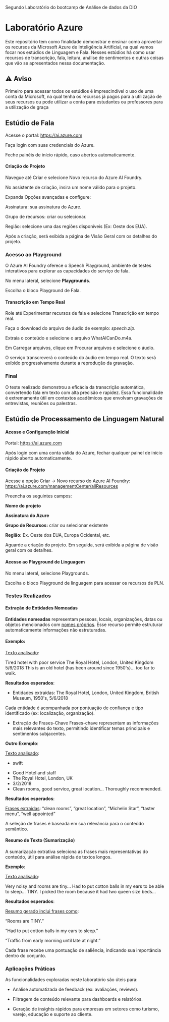 
Segundo Laboratório do bootcamp de Análise de dados da DIO 



# Laboratório Azure

Este repositório tem como finalidade demonstrar e ensinar como aproveitar os recursos da Microsoft Azure de Inteligência Artificial, na qual vamos focar nos estúdios de Linguagem e Fala. Nesses estúdios há como usar recursos de transcrição, fala, leitura, análise de sentimentos e outras coisas que vão se apresentados nessa documentação.

## ⚠ **Aviso**
Primeiro para acessar todos os estúdios é imprescindível o uso de uma conta da Microsoft, na qual tenha os recursos já pagos para a utilização de seus recursos ou pode utilizar a conta para estudantes ou professores para a utilização de graça

## Estúdio de Fala
Acesse o portal: https://ai.azure.com

Faça login com suas credenciais do Azure.

Feche painéis de início rápido, caso abertos automaticamente.

#### Criação do Projeto
Navegue até Criar e selecione Novo recurso do Azure AI Foundry.

No assistente de criação, insira um nome válido para o projeto.

Expanda Opções avançadas e configure:

Assinatura: sua assinatura do Azure.

Grupo de recursos: criar ou selecionar.

Região: selecione uma das regiões disponíveis (Ex: Oeste dos EUA).

Após a criação, será exibida a página de Visão Geral com os detalhes do projeto.


### Acesso ao Playground
O Azure AI Foundry oferece o Speech Playground, ambiente de testes interativos para explorar as capacidades do serviço de fala.

No menu lateral, selecione **Playgrounds**.

Escolha o bloco Playground de Fala.

#### Transcrição em Tempo Real

Role até Experimentar recursos de fala e selecione Transcrição em tempo real.

Faça o download do arquivo de áudio de exemplo: *speech.zip*.

Extraia o conteúdo e selecione o arquivo WhatAICanDo.m4a.

Em Carregar arquivos, clique em Procurar arquivos e selecione o áudio.

O serviço transcreverá o conteúdo do áudio em tempo real. O texto será exibido progressivamente durante a reprodução da gravação.

### Final 
O teste realizado demonstrou a eficácia da transcrição automática, convertendo fala em texto com alta precisão e rapidez. Essa funcionalidade é extremamente útil em contextos acadêmicos que envolvam gravações de entrevistas, reuniões ou palestras.

## Estúdio de Processamento de Linguagem Natural
#### Acesso e Configuração Inicial

Portal: https://ai.azure.com

Após login com uma conta válida do Azure, fechar qualquer painel de início rápido aberto automaticamente.

#### Criação do Projeto
Acesse a opção Criar -> Novo recurso do Azure AI Foundry: https://ai.azure.com/managementCenter/allResources

Preencha os seguintes campos:

**Nome do projeto**

**Assinatura do Azure**

**Grupo de Recursos:** criar ou selecionar existente

**Região:** Ex. Oeste dos EUA, Europa Ocidental, etc.

Aguarde a criação do projeto. Em seguida, será exibida a página de visão geral com os detalhes.

#### Acesso ao Playground de Linguagem
No menu lateral, selecione Playgrounds.

Escolha o bloco Playground de linguagem para acessar os recursos de PLN.

### Testes Realizados
#### Extração de Entidades Nomeadas

**Entidades nomeadas** representam pessoas, locais, organizações, datas ou objetos mencionados com <ins> nomes próprios</ins>. Esse recurso permite estruturar automaticamente informações não estruturadas.  

#### Exemplo:

<ins>Texto analisado</ins>:

Tired hotel with poor service
The Royal Hotel, London, United Kingdom
5/6/2018
This is an old hotel (has been around since 1950's)... too far to walk.

**Resultados esperados**:

- Entidades extraídas: The Royal Hotel, London, United Kingdom, British Museum, 1950's, 5/6/2018

Cada entidade é acompanhada por pontuação de confiança e tipo identificado (ex: localização, organização).

- Extração de Frases-Chave
Frases-chave representam as informações mais relevantes do texto, permitindo identificar temas principais e sentimentos subjacentes.

**Outro Exemplo**:

<ins>Texto analisado</ins>:

* swift
- Good Hotel and staff
- The Royal Hotel, London, UK
- 3/2/2018
- Clean rooms, good service, great location... Thoroughly recommended.

**Resultados esperados**:

<ins>Frases extraídas</ins>: “clean rooms”, “great location”, “Michelin Star”, “taster menu”, “well appointed”

A seleção de frases é baseada em sua relevância para o conteúdo semântico.

#### Resumo de Texto (Sumarização)
A sumarização extrativa seleciona as frases mais representativas do conteúdo, útil para análise rápida de textos longos.

**Exemplo**:

<ins> Texto analisado</ins>:

Very noisy and rooms are tiny...
Had to put cotton balls in my ears to be able to sleep...
TINY. I picked the room because it had two queen size beds...

**Resultados esperados**:

<ins>Resumo gerado inclui frases como</ins>:

“Rooms are TINY.”

“Had to put cotton balls in my ears to sleep.”

“Traffic from early morning until late at night.”

Cada frase recebe uma pontuação de saliência, indicando sua importância dentro do conjunto.

### Aplicações Práticas
As funcionalidades exploradas neste laboratório são úteis para:

- Análise automatizada de feedback (ex: avaliações, reviews).

- Filtragem de conteúdo relevante para dashboards e relatórios.

- Geração de insights rápidos para empresas em setores como turismo, varejo, educação e suporte ao cliente.



